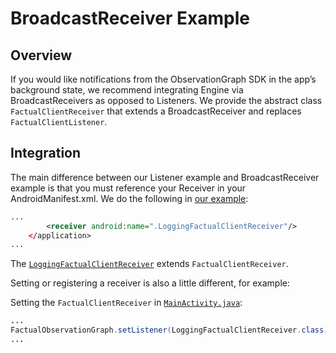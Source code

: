 # BroadcastReceiver Example

## Overview

If you would like notifications from the ObservationGraph SDK in the app’s background state, we recommend integrating Engine via BroadcastReceivers as opposed to Listeners.  We provide the abstract class `FactualClientReceiver` that extends a BroadcastReceiver and replaces `FactualClientListener`.

## Integration

The main difference between our Listener example and BroadcastReceiver example is that you must reference your Receiver in your AndroidManifest.xml.  We do the following in [our example]():

```xml
...
        <receiver android:name=".LoggingFactualClientReceiver"/>
    </application>
...
```

The [`LoggingFactualClientReceiver`]() extends `FactualClientReceiver`.

Setting or registering a receiver is also a little different, for example:

Setting the `FactualClientReceiver` in [`MainActivity.java`]():

```java
...
FactualObservationGraph.setListener(LoggingFactualClientReceiver.class);
...
```
